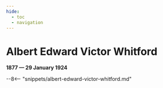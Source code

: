 ```yaml
---
hide:
  - toc
  - navigation
---
```


# Albert Edward Victor Whitford

**1877 — 29 January 1924**


--8<-- "snippets/albert-edward-victor-whitford.md"
